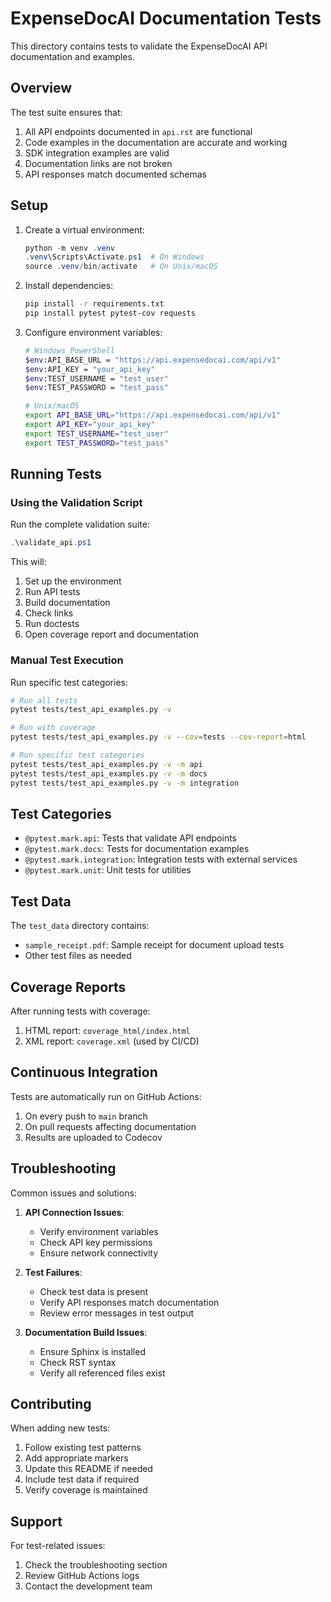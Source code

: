 # ExpenseDocAI Documentation Tests

This directory contains tests to validate the ExpenseDocAI API documentation and examples.

## Overview

The test suite ensures that:
1. All API endpoints documented in `api.rst` are functional
2. Code examples in the documentation are accurate and working
3. SDK integration examples are valid
4. Documentation links are not broken
5. API responses match documented schemas

## Setup

1. Create a virtual environment:
   ```powershell
   python -m venv .venv
   .venv\Scripts\Activate.ps1  # On Windows
   source .venv/bin/activate   # On Unix/macOS
   ```

2. Install dependencies:
   ```bash
   pip install -r requirements.txt
   pip install pytest pytest-cov requests
   ```

3. Configure environment variables:
   ```bash
   # Windows PowerShell
   $env:API_BASE_URL = "https://api.expensedocai.com/api/v1"
   $env:API_KEY = "your_api_key"
   $env:TEST_USERNAME = "test_user"
   $env:TEST_PASSWORD = "test_pass"

   # Unix/macOS
   export API_BASE_URL="https://api.expensedocai.com/api/v1"
   export API_KEY="your_api_key"
   export TEST_USERNAME="test_user"
   export TEST_PASSWORD="test_pass"
   ```

## Running Tests

### Using the Validation Script

Run the complete validation suite:
```powershell
.\validate_api.ps1
```

This will:
1. Set up the environment
2. Run API tests
3. Build documentation
4. Check links
5. Run doctests
6. Open coverage report and documentation

### Manual Test Execution

Run specific test categories:

```bash
# Run all tests
pytest tests/test_api_examples.py -v

# Run with coverage
pytest tests/test_api_examples.py -v --cov=tests --cov-report=html

# Run specific test categories
pytest tests/test_api_examples.py -v -m api
pytest tests/test_api_examples.py -v -m docs
pytest tests/test_api_examples.py -v -m integration
```

## Test Categories

- `@pytest.mark.api`: Tests that validate API endpoints
- `@pytest.mark.docs`: Tests for documentation examples
- `@pytest.mark.integration`: Integration tests with external services
- `@pytest.mark.unit`: Unit tests for utilities

## Test Data

The `test_data` directory contains:
- `sample_receipt.pdf`: Sample receipt for document upload tests
- Other test files as needed

## Coverage Reports

After running tests with coverage:
1. HTML report: `coverage_html/index.html`
2. XML report: `coverage.xml` (used by CI/CD)

## Continuous Integration

Tests are automatically run on GitHub Actions:
1. On every push to `main` branch
2. On pull requests affecting documentation
3. Results are uploaded to Codecov

## Troubleshooting

Common issues and solutions:

1. **API Connection Issues**:
   - Verify environment variables
   - Check API key permissions
   - Ensure network connectivity

2. **Test Failures**:
   - Check test data is present
   - Verify API responses match documentation
   - Review error messages in test output

3. **Documentation Build Issues**:
   - Ensure Sphinx is installed
   - Check RST syntax
   - Verify all referenced files exist

## Contributing

When adding new tests:
1. Follow existing test patterns
2. Add appropriate markers
3. Update this README if needed
4. Include test data if required
5. Verify coverage is maintained

## Support

For test-related issues:
1. Check the troubleshooting section
2. Review GitHub Actions logs
3. Contact the development team 